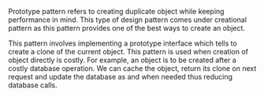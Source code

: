 Prototype pattern refers to creating duplicate object while keeping performance in mind. This type of design pattern comes under creational pattern as this pattern provides one of the best ways to create an object. 

This pattern involves implementing a prototype interface which tells to create a clone of the current object. This pattern is used when creation of object directly is costly. For example, an object is to be created after a costly database operation. We can cache the object, return its clone on next request and update the database as and when needed thus reducing database calls.